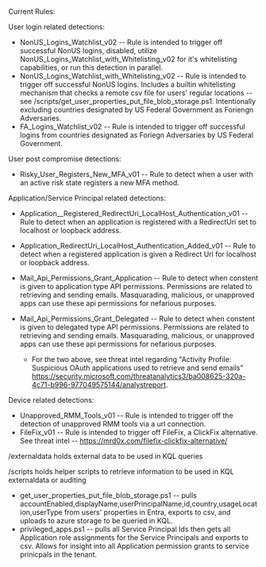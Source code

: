Current Rules:

User login related detections:
- NonUS_Logins_Watchlist_v02 -- Rule is intended to trigger off successful NonUS logins, disabled, utilize NonUS_Logins_Watchlist_with_Whitelisting_v02 for it's whitelisting capabilities, or run this detection in parallel.
- NonUS_Logins_Watchlist_with_Whitelisting_v02 -- Rule is intended to trigger off successful NonUS logins. Includes a builtin whitelisting mechanism that checks a remote csv file for users' regular locations -- see /scripts/get_user_properties_put_file_blob_storage.ps1. Intentionally excluding countries designated by US Federal Government as Foriengn Adversaries.
- FA_Logins_Watchlist_v02 -- Rule is intended to trigger off successful logins from countries designated as Foriegn Adversaries by US Federal Government.

User post compromise detections:
- Risky_User_Registers_New_MFA_v01 -- Rule to detect when a user with an active risk state registers a new MFA method.

Application/Service Principal related detections:
- Application__Registered_RedirectUri_LocalHost_Authentication_v01 -- Rule to detect when an application is registered with a RedirectUri set to localhost or loopback address.
- Application_RedirectUri_LocalHost_Authentication_Added_v01 -- Rule to detect when a registered application is given a Redirect Url for localhost or loopback address.

- Mail_Api_Permissions_Grant_Application -- Rule to detect when constent is given to application type API permissions. Permissions are related to retrieving and sending emails. Masquarading, malicious, or unapproved apps can use these api permissions for nefarious purposes.
- Mail_Api_Permissions_Grant_Delegated -- Rule to detect when constent is given to delegated type API permissions. Permissions are related to retrieving and sending emails. Masquarading, malicious, or unapproved apps can use these api permissions for nefarious purposes.
  - For the two above, see threat intel regarding "Activity Profile: Suspicious OAuth applications used to retrieve and send emails" https://security.microsoft.com/threatanalytics3/ba008625-320a-4c71-b996-977049575144/analystreport.

Device related detections:
- Unapproved_RMM_Tools_v01 -- Rule is intended to trigger off the detection of unapproved RMM tools via a url connection.
- FileFix_v01 -- Rule is intended to trigger off FileFix, a ClickFix alternative. See threat intel -- https://mrd0x.com/filefix-clickfix-alternative/
 
/externaldata holds external data to be used in KQL queries

/scripts holds helper scripts to retrieve information to be used in KQL externaldata or auditing
  - get_user_properties_put_file_blob_storage.ps1 -- pulls accountEnabled,displayName,userPrincipalName,id,country,usageLocation,userType from users' properties in Entra, exports to csv, and uploads to azure storage to be queried in KQL.
  - privileged_apps.ps1 -- pulls all Service Principal Ids then gets all Application role assignments for the Service Principals and exports to csv. Allows for insight into all Application permission grants to service prinicpals in the tenant.
